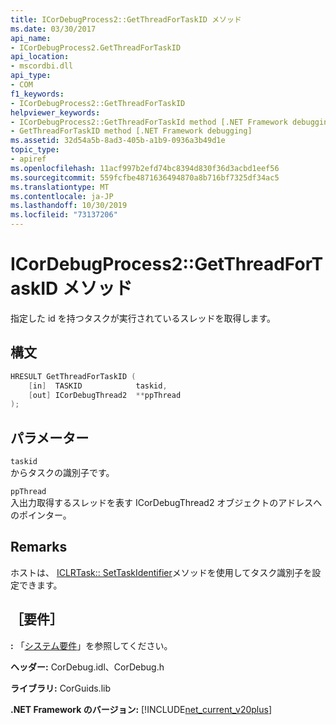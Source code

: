 ```yaml
---
title: ICorDebugProcess2::GetThreadForTaskID メソッド
ms.date: 03/30/2017
api_name:
- ICorDebugProcess2.GetThreadForTaskID
api_location:
- mscordbi.dll
api_type:
- COM
f1_keywords:
- ICorDebugProcess2::GetThreadForTaskID
helpviewer_keywords:
- ICorDebugProcess2::GetThreadForTaskId method [.NET Framework debugging]
- GetThreadForTaskID method [.NET Framework debugging]
ms.assetid: 32d54a5b-8ad3-405b-a1b9-0936a3b49d1e
topic_type:
- apiref
ms.openlocfilehash: 11acf997b2efd74bc8394d830f36d3acbd1eef56
ms.sourcegitcommit: 559fcfbe4871636494870a8b716bf7325df34ac5
ms.translationtype: MT
ms.contentlocale: ja-JP
ms.lasthandoff: 10/30/2019
ms.locfileid: "73137206"
---
```

# <a name="icordebugprocess2getthreadfortaskid-method"></a>ICorDebugProcess2::GetThreadForTaskID メソッド
指定した id を持つタスクが実行されているスレッドを取得します。  
  
## <a name="syntax"></a>構文  
  
```cpp  
HRESULT GetThreadForTaskID (  
    [in]  TASKID            taskid,  
    [out] ICorDebugThread2  **ppThread  
);  
```  
  
## <a name="parameters"></a>パラメーター  
 `taskid`  
 からタスクの識別子です。  
  
 `ppThread`  
 入出力取得するスレッドを表す ICorDebugThread2 オブジェクトのアドレスへのポインター。  
  
## <a name="remarks"></a>Remarks  
 ホストは、 [ICLRTask:: SetTaskIdentifier](../../../../docs/framework/unmanaged-api/hosting/iclrtask-settaskidentifier-method.md)メソッドを使用してタスク識別子を設定できます。  
  
## <a name="requirements"></a>［要件］  
 **:** 「[システム要件](../../../../docs/framework/get-started/system-requirements.md)」を参照してください。  
  
 **ヘッダー:** CorDebug.idl、CorDebug.h  
  
 **ライブラリ:** CorGuids.lib  
  
 **.NET Framework のバージョン:** [!INCLUDE[net_current_v20plus](../../../../includes/net-current-v20plus-md.md)]
